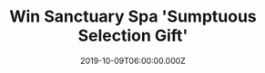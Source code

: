 ---
campaign-uuid: "c-0d648cf6-196c-4a04-b062-3f894257673a"
type: "Competition"
category: "Gifts"
date: "2019-10-09T06:00:00.000Z"
end-date: "2019-12-09T23:59:00.000Z"
disable-form: false
is_promoted: true
has_entry_page: true
title: "Win Sanctuary Spa 'Sumptuous Selection Gift'"
competition-description: "<p>The Sanctuary Spa was born as the ultimate act of love.\
  \ Now, they offer so much more than beauty products, expertly created to revive,\
  \ uplift & replenish. That's why we are giving you the chance of wining an amazing\
  \ Sanctuary Spa 'Sumptuous Selection Gift' including shower, scrub, soften and smooth\
  \ for the silkiest skin and unbeatable bliss.</p>\n<p>Delve into their collection\
  \ of sumptuous goodies now. Click below for a chance to win.</p>\n"
hero-header: "Win Sanctuary Spa 'Sumptuous Selection Gift'"
terms-confirmation: "N/A"
banner-img: "https://assets.expresslyapp.com/asset-e8cecd90-ca24-486a-9317-0f8eab2c9a34.jpg"
logo-left-href: "http://club.expressly.io"
logo-left-image: "https://assets.expresslyapp.com/asset-8f23a3da-ac1b-4543-9d57-248086fc38a3.jpg"
logo-left-title: "Expressly Club"
bg-image-hero: "https://assets.expresslyapp.com/asset-c3380bc8-49ae-4359-958a-b6f28c867ef9.jpg"
bg-image-first: "https://assets.expresslyapp.com/asset-60454d63-5825-4a64-a009-88964cc44ea1.jpg"
section1-content: "<p>Shower, scrub, soften and smooth for the silkiest skin and unbeatable\
  \ bliss. Delve into our collection of sumptuous shower and moisture goodies, which\
  \ will leave you wishing for a few more minutes of me time…</p>\n<p>Click below\
  \ for a chance to win this amazing beauty gift set for you or your loved ones.</p>\n\
  <p>Good luck!</p>\n"
entry-title: "Win Sanctuary Spa 'Sumptuous Selection Gift'"
entry-content: "<p>Enter the draw to win Sanctuary Spa 'Sumptuous Selection Gift'\
  \ by completing the form below before 23:59 on the 9th of December 2019.</p>\n"
has-winner: false
prize-description: "Sanctuary Spa 'Sumptuous Selection Gift'"
special-conditions: "Multiple entries are allowed up to one every day."
country-restrictions:
- "GB"
---